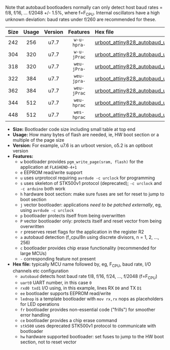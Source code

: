 Note that autobaud bootloaders normally can only detect host baud rates = f/8, f/16, ... f/2048 +/- 1.5%, where f=F<sub>CPU</sub>. Internal oscillators have a high unknown deviation: baud rates under f/260 are recommended for these.

|Size|Usage|Version|Features|Hex file|
|:-:|:-:|:-:|:-:|:--|
|242|256|u7.7|`w-u-hpra-`|[urboot_attiny828_autobaud_uart0_rxc2_txc3_lednop_hw.hex](https://raw.githubusercontent.com/stefanrueger/urboot.hex/main/mcus/attiny828/autobaud/urboot_attiny828_autobaud_uart0_rxc2_txc3_lednop_hw.hex)|
|304|320|u7.7|`w-u-jPrac`|[urboot_attiny828_autobaud_uart0_rxc2_txc3_lednop_fr_ce.hex](https://raw.githubusercontent.com/stefanrueger/urboot.hex/main/mcus/attiny828/autobaud/urboot_attiny828_autobaud_uart0_rxc2_txc3_lednop_fr_ce.hex)|
|318|320|u7.7|`weu-jPra-`|[urboot_attiny828_autobaud_uart0_rxc2_txc3_ee_lednop.hex](https://raw.githubusercontent.com/stefanrueger/urboot.hex/main/mcus/attiny828/autobaud/urboot_attiny828_autobaud_uart0_rxc2_txc3_ee_lednop.hex)|
|322|384|u7.7|`weu-jpra-`|[urboot_attiny828_autobaud_uart0_rxc2_txc3_ee_lednop_fr.hex](https://raw.githubusercontent.com/stefanrueger/urboot.hex/main/mcus/attiny828/autobaud/urboot_attiny828_autobaud_uart0_rxc2_txc3_ee_lednop_fr.hex)|
|362|384|u7.7|`weu-jPrac`|[urboot_attiny828_autobaud_uart0_rxc2_txc3_ee_lednop_fr_ce.hex](https://raw.githubusercontent.com/stefanrueger/urboot.hex/main/mcus/attiny828/autobaud/urboot_attiny828_autobaud_uart0_rxc2_txc3_ee_lednop_fr_ce.hex)|
|344|512|u7.7|`weu-hprac`|[urboot_attiny828_autobaud_uart0_rxc2_txc3_ee_lednop_fr_ce_hw.hex](https://raw.githubusercontent.com/stefanrueger/urboot.hex/main/mcus/attiny828/autobaud/urboot_attiny828_autobaud_uart0_rxc2_txc3_ee_lednop_fr_ce_hw.hex)|
|448|512|u7.7|`wes-hprac`|[urboot_attiny828_autobaud_uart0_rxc2_txc3_ee_lednop_fr_ce_stk500_hw.hex](https://raw.githubusercontent.com/stefanrueger/urboot.hex/main/mcus/attiny828/autobaud/urboot_attiny828_autobaud_uart0_rxc2_txc3_ee_lednop_fr_ce_stk500_hw.hex)|

- **Size:** Bootloader code size including small table at top end
- **Usage:** How many bytes of flash are needed, ie, HW boot section or a multiple of the page size
- **Version:** For example, u7.6 is an urboot version, o5.2 is an optiboot version
- **Features:**
  + `w` bootloader provides `pgm_write_page(sram, flash)` for the application at `FLASHEND-4+1`
  + `e` EEPROM read/write support
  + `u` uses urprotocol requiring `avrdude -c urclock` for programming
  + `s` uses skeleton of STK500v1 protocol (deprecated); `-c urclock` and `-c arduino` both work
  + `h` hardware boot section: make sure fuses are set for reset to jump to boot section
  + `j` vector bootloader: applications *need to be patched externally*, eg, using `avrdude -c urclock`
  + `p` bootloader protects itself from being overwritten
  + `P` vector bootloader only: protects itself and reset vector from being overwritten
  + `r` preserves reset flags for the application in the register R2
  + `a` autobaud detection (f_cpu/8n using discrete divisors, n = 1, 2, ..., 256)
  + `c` bootloader provides chip erase functionality (recommended for large MCUs)
  + `-` corresponding feature not present
- **Hex file:** typically MCU name followed by, eg, F<sub>CPU</sub>, baud rate, I/O channels etc configuration
  + `autobaud` detects host baud rate f/8, f/16, f/24, ..., f/2048 (f=F<sub>CPU</sub>)
  + `uart0` UART number, in this case `0`
  + `rxd0 txd1` I/O using, in this example, lines RX `D0` and TX `D1`
  + `ee` bootloader supports EEPROM read/write
  + `lednop` is a template bootloader with `mov rx,rx` nops as placeholders for LED operations
  + `fr` bootloader provides non-essential code ("frills") for smoother error handling
  + `ce` bootloader provides a chip erase command
  + `stk500` uses deprecated STK500v1 protocol to communicate with bootloader
  + `hw` hardware supported bootloader: set fuses to jump to the HW boot section, not to reset vector
